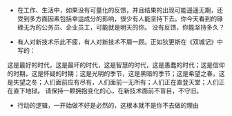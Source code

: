  * 在工作、生活中，如果没有可量化的反馈，并且结果的出现可能遥遥无期，还受到多方面因素包括幸运成分的影响，很少有人能坚持下去。你今天看到的碌碌无为的公务员、企业员工，可能就是明天的你。
没有反馈，你能坚持多久？

 * 有人对新技术乐此不疲，有人对新技术不屑一顾。正如狄更斯在《双城记》中写的：

这是最好的时代，这是最坏的时代，这是智慧的时代，这是愚蠢的时代；这是信仰的时期，这是怀疑的时期；这是光明的季节，这是黑暗的季节；这是希望之春，这是失望之冬；人们面前应有尽有，人们面前一无所有；人们正在直登天堂；人们正在直下地狱。
请保持一颗拥抱变化的心，在新技术面前不盲目，不守旧。


 * 行动的逻辑，一开始做不好是必然的，这根本就不是你不去做的理由

